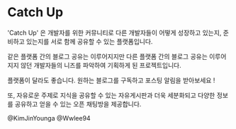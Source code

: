 # Catch Up

'Catch Up' 은 개발자를 위한 커뮤니티로 다른 개발자들이 어떻게 성장하고 있는지, 준비하고 있는지를 서로 함께 공유할 수 있는 플랫폼입니다.

같은 플랫폼 간의 블로그 공유는 이루어지지만 다른 플랫폼 간의 블로그 공유는 이루어지지 않던 개발자들의 니즈를 파악하여 기획하게 된 프로젝트입니다.

플랫폼이 달라도 좋습니다. 원하는 블로그를 구독하고 포스팅 알림을 받아보세요 !

또, 자유로운 주제로 지식을 공유할 수 있는 자유게시판과 더욱 세분화되고 다양한 정보를 공유하고 얻을 수 있는 오픈 채팅방을 제공합니다.

@KimJinYounga @Wwlee94